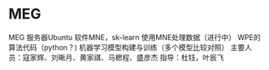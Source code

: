 # MEG
MEG 
服务器Ubuntu 软件MNE，sk-learn 
使用MNE处理数据（进行中）
WPE的算法代码（python？)
机器学习模型构建与训练（多个模型比较对照）
主要人员：寇家辉、刘晰月、黄家祺、马楒程、盛彦杰
指导：杜钰，叶辰飞

